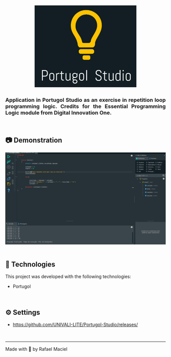 <h1 align="center">
  <img alt="" title="to.do" src=".github/demostration_aplication.png" width="320px" />
</h1>

<h3 align="justify">
Application in Portugol Studio as an exercise in repetition loop programming logic. Credits for the Essential Programming Logic module from Digital Innovation One.
</h3>

<br>

## 📷 Demonstration

<div align="center" >
  <img src=".github/demostration_aplication.gif">
</div>

<br>

## 🚀 Technologies

This project was developed with the following technologies:

- Portugol

<br>

## ⚙ Settings
- https://github.com/UNIVALI-LITE/Portugol-Studio/releases/

<br>

---

Made with 💜 by Rafael Maciel
